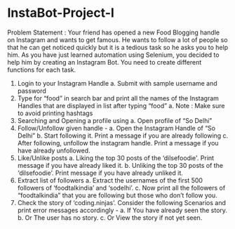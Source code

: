 # InstaBot-Project-I

Problem Statement :
Your friend has opened a new Food Blogging handle on Instagram and wants to get famous. He wants to follow a lot of people so that he can get noticed quickly but it is a tedious task so he asks you to help him. As you have just learned automation using Selenium, you decided to help him by creating an Instagram Bot.
You need to create different functions for each task.

1. Login to your Instagram Handle
    a. Submit with sample username and password
2. Type for “food” in search bar and print all the names of the Instagram Handles that are displayed in list after typing “food”
    a. Note : Make sure to avoid printing hashtags
3. Searching and Opening a profile using 
    a. Open profile of “So Delhi” 
4. Follow/Unfollow given handle - 
    a. Open the Instagram Handle of “So Delhi”
    b. Start following it. Print a message if you are already following
    c. After following, unfollow the instagram handle. Print a message if you have already unfollowed.
5. Like/Unlike posts
    a. Liking the top 30 posts of the ‘dilsefoodie'. Print message if you have already liked it.
    b. Unliking the top 30 posts of the ‘dilsefoodie’. Print message if you have already unliked it.
6. Extract list of followers
    a. Extract the usernames of the first 500 followers of ‘foodtalkindia’ and ‘sodelhi’.
    c. Now print all the followers of “foodtalkindia” that you are following but those who don’t follow you.
7. Check the story of ‘coding.ninjas’. Consider the following Scenarios and print error messages accordingly -
    a. If You have already seen the story.
    b. Or The user has no story.
    c. Or View the story if not yet seen.
